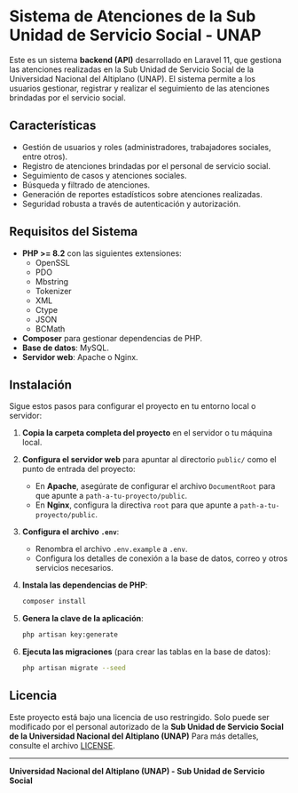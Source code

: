 # Sistema de Atenciones de la Sub Unidad de Servicio Social - UNAP

Este es un sistema **backend (API)** desarrollado en Laravel 11, que gestiona las atenciones realizadas en la Sub Unidad de Servicio Social de la Universidad Nacional del Altiplano (UNAP). El sistema permite a los usuarios gestionar, registrar y realizar el seguimiento de las atenciones brindadas por el servicio social.

## Características

- Gestión de usuarios y roles (administradores, trabajadores sociales, entre otros).
- Registro de atenciones brindadas por el personal de servicio social.
- Seguimiento de casos y atenciones sociales.
- Búsqueda y filtrado de atenciones.
- Generación de reportes estadísticos sobre atenciones realizadas.
- Seguridad robusta a través de autenticación y autorización.
  
## Requisitos del Sistema

- **PHP >= 8.2** con las siguientes extensiones:
  - OpenSSL
  - PDO
  - Mbstring
  - Tokenizer
  - XML
  - Ctype
  - JSON
  - BCMath
- **Composer** para gestionar dependencias de PHP.
- **Base de datos**: MySQL.
- **Servidor web**: Apache o Nginx.

## Instalación

Sigue estos pasos para configurar el proyecto en tu entorno local o servidor:

1. **Copia la carpeta completa del proyecto** en el servidor o tu máquina local.

2. **Configura el servidor web** para apuntar al directorio `public/` como el punto de entrada del proyecto:
    - En **Apache**, asegúrate de configurar el archivo `DocumentRoot` para que apunte a `path-a-tu-proyecto/public`.
    - En **Nginx**, configura la directiva `root` para que apunte a `path-a-tu-proyecto/public`.

3. **Configura el archivo `.env`**:
   - Renombra el archivo `.env.example` a `.env`.
   - Configura los detalles de conexión a la base de datos, correo y otros servicios necesarios.

4. **Instala las dependencias de PHP**:
    ```bash
    composer install
    ```

5. **Genera la clave de la aplicación**:
    ```bash
    php artisan key:generate
    ```

6. **Ejecuta las migraciones** (para crear las tablas en la base de datos):
    ```bash
    php artisan migrate --seed
    ```

## Licencia

Este proyecto está bajo una licencia de uso restringido. Solo puede ser modificado por el personal autorizado de la **Sub Unidad de Servicio Social de la Universidad Nacional del Altiplano (UNAP)**
Para más detalles, consulte el archivo [LICENSE](LICENSE).

---

**Universidad Nacional del Altiplano (UNAP) - Sub Unidad de Servicio Social**